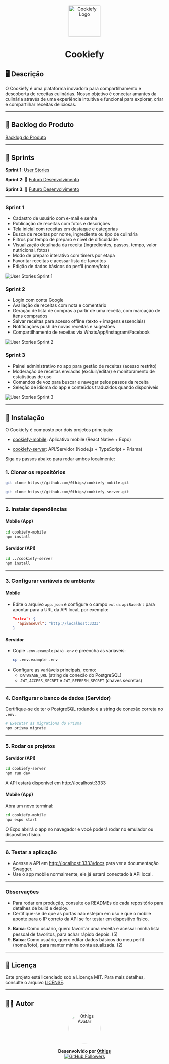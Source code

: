 <br>
<p align="center">
  <img src="documentation/cookiefy/logo.png" alt="Cookiefy Logo" width="100">
</p>

<h1 align="center">Cookiefy</h1>

## 🖥️ Descrição

O Cookiefy é uma plataforma inovadora para compartilhamento e descoberta de receitas culinárias. Nosso objetivo é conectar amantes da culinária através de uma experiência intuitiva e funcional para explorar, criar e compartilhar receitas deliciosas.

---

## 📖 Backlog do Produto

[Backlog do Produto](./documentation/images/user-stories.png)

---

## 📅 Sprints

**Sprint 1**: [User Stories](./documentation/images/user-stories-sprint-1.png)

**Sprint 2**: 🚧 [Futuro Desenvolvimento](./docs/backlog.md#sprint-2---funcionalidades-avançadas-em-desenvolvimento-)

**Sprint 3**: 🚧 [Futuro Desenvolvimento](./docs/backlog.md#sprint-3---recursos-premium-planejado-)

---

### Sprint 1

- Cadastro de usuário com e-mail e senha
- Publicação de receitas com fotos e descrições
- Tela inicial com receitas em destaque e categorias
- Busca de receitas por nome, ingrediente ou tipo de culinária
- Filtros por tempo de preparo e nível de dificuldade
- Visualização detalhada da receita (ingredientes, passos, tempo, valor nutricional, fotos)
- Modo de preparo interativo com timers por etapa
- Favoritar receitas e acessar lista de favoritos
- Edição de dados básicos do perfil (nome/foto)

![User Stories Sprint 1](documentation/images/user-stories-sprint-1.png)

### Sprint 2

- Login com conta Google
- Avaliação de receitas com nota e comentário
- Geração de lista de compras a partir de uma receita, com marcação de itens comprados
- Salvar receitas para acesso offline (texto + imagens essenciais)
- Notificações push de novas receitas e sugestões
- Compartilhamento de receitas via WhatsApp/Instagram/Facebook

![User Stories Sprint 2](documentation/images/user-stories-sprint-2.png)

### Sprint 3

- Painel administrativo no app para gestão de receitas (acesso restrito)
- Moderação de receitas enviadas (excluir/editar) e monitoramento de estatísticas de uso
- Comandos de voz para buscar e navegar pelos passos da receita
- Seleção de idioma do app e conteúdos traduzidos quando disponíveis

![User Stories Sprint 3](documentation/images/user-stories-sprint-3.png)

---

## 🚀 Instalação

O Cookiefy é composto por dois projetos principais:

- [cookiefy-mobile](https://github.com/0thigs/cookiefy-mobile): Aplicativo mobile (React Native + Expo)

- [cookiefy-server](https://github.com/0thigs/cookiefy-server): API/Servidor (Node.js + TypeScript + Prisma)

Siga os passos abaixo para rodar ambos localmente:

### 1. Clonar os repositórios

```bash
git clone https://github.com/0thigs/cookiefy-mobile.git

git clone https://github.com/0thigs/cookiefy-server.git
```

---

### 2. Instalar dependências

#### Mobile (App)

```bash
cd cookiefy-mobile
npm install
```

#### Servidor (API)

```bash
cd ../cookiefy-server
npm install
```

---

### 3. Configurar variáveis de ambiente

#### Mobile

- Edite o arquivo `app.json` e configure o campo `extra.apiBaseUrl` para apontar para a URL da API local, por exemplo:
  ```json
  "extra": {
    "apiBaseUrl": "http://localhost:3333"
  }
  ```

#### Servidor

- Copie `.env.example` para `.env` e preencha as variáveis:
  ```bash
  cp .env.example .env
  ```
- Configure as variáveis principais, como:
  - `DATABASE_URL` (string de conexão do PostgreSQL)
  - `JWT_ACCESS_SECRET` e `JWT_REFRESH_SECRET` (chaves secretas)

---

### 4. Configurar o banco de dados (Servidor)

Certifique-se de ter o PostgreSQL rodando e a string de conexão correta no `.env`.

```bash
# Executar as migrations do Prisma
npx prisma migrate

```

---

### 5. Rodar os projetos

#### Servidor (API)

```bash
cd cookiefy-server
npm run dev
```

A API estará disponível em http://localhost:3333

#### Mobile (App)

Abra um novo terminal:

```bash
cd cookiefy-mobile
npx expo start
```

O Expo abrirá o app no navegador e você poderá rodar no emulador ou dispositivo físico.

---

### 6. Testar a aplicação

- Acesse a API em [http://localhost:3333/docs](http://localhost:3333/docs) para ver a documentação Swagger.
- Use o app mobile normalmente, ele já estará conectado à API local.

---

### Observações

- Para rodar em produção, consulte os READMEs de cada repositório para detalhes de build e deploy.
- Certifique-se de que as portas não estejam em uso e que o mobile aponte para o IP correto da API se for testar em dispositivo físico.

8. **Baixa**: Como usuário, quero favoritar uma receita e acessar minha lista pessoal de favoritos, para achar rápido depois. (5)
9. **Baixa**: Como usuário, quero editar dados básicos do meu perfil (nome/foto), para manter minha conta atualizada. (2)

<!-- ## 📚 Documentação

- [Documentação do Projeto](./docs/README.md)
- [Backlog do Produto](./docs/backlog.md)
- [Arquitetura do Sistema](./docs/architecture.md)
- [API Documentation](./docs/api.md)
- [Padrão de Commits](./docs/commit-guideline.md) -->

---

## 📜 Licença

Este projeto está licenciado sob a Licença MIT. Para mais detalhes, consulte o arquivo [LICENSE](LICENSE).

---

## 👨‍💻 Autor

<p align="center">
  <img src="https://github.com/0thigs.png" alt="0thigs Avatar" width="100" style="border-radius: 50%;">
</p>

<p align="center">
  <b>Desenvolvido por <a href="https://github.com/0thigs">0thigs</a></b><br>
  <a href="https://github.com/0thigs">
    <img src="https://img.shields.io/github/followers/0thigs?label=GitHub&style=social" alt="GitHub Followers">
  </a>
</p>
